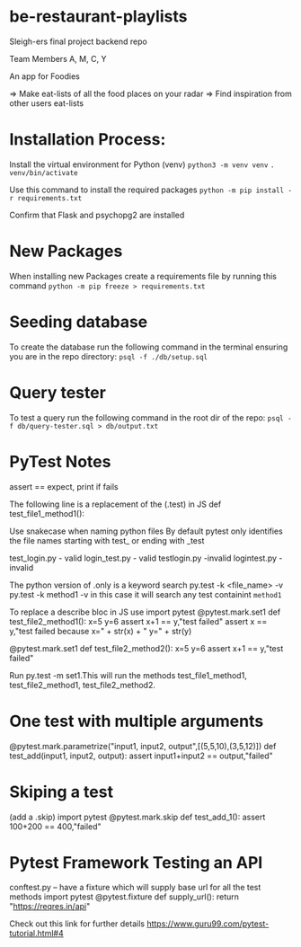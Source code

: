# be-restaurant-playlists

Sleigh-ers final project backend repo

Team Members
A, M, C, Y

An app for Foodies

=> Make eat-lists of all the food places on your radar
=> Find inspiration from other users eat-lists

# Installation Process:

Install the virtual environment for Python (venv)
`python3 -m venv venv`
`. venv/bin/activate`

Use this command to install the required packages
`python -m pip install -r requirements.txt`

Confirm that Flask and psychopg2 are installed

# New Packages

When installing new Packages create a requirements file by running this command
`python -m pip freeze > requirements.txt`

# Seeding database

To create the database run the following command in the terminal ensuring you are in the repo directory:
`psql -f ./db/setup.sql`

# Query tester
To test a query run the following command in the root dir of the repo:
`psql -f db/query-tester.sql > db/output.txt`

# PyTest Notes

assert == expect, print if fails 

The following line is a replacement of the (.test) in JS 
def test_file1_method1():

Use snakecase when naming python files
By default pytest only identifies the file names starting with test_ or ending with _test

test_login.py - valid
login_test.py - valid
testlogin.py -invalid
logintest.py -invalid

The python version of .only is a keyword search 
py.test -k <file_name> -v
py.test -k method1 -v
in this case it will search any test containint `method1` 

To replace a describe bloc in JS use 
import pytest
@pytest.mark.set1
def test_file2_method1():
	x=5
	y=6
	assert x+1 == y,"test failed"
	assert x == y,"test failed because x=" + str(x) + " y=" + str(y)

@pytest.mark.set1
def test_file2_method2():
	x=5
	y=6
	assert x+1 == y,"test failed"

Run py.test -m set1.This will run the methods test_file1_method1, test_file2_method1, test_file2_method2.

# One test with multiple arguments
@pytest.mark.parametrize("input1, input2, output",[(5,5,10),(3,5,12)])
def test_add(input1, input2, output):
	assert input1+input2 == output,"failed"


# Skiping a test 
(add a .skip)
import pytest
@pytest.mark.skip
def test_add_1():
	assert 100+200 == 400,"failed" 


# Pytest Framework Testing an API
conftest.py – have a fixture which will supply base url for all the test methods
import pytest
@pytest.fixture
def supply_url():
	return "https://reqres.in/api"


Check out this link for further details 
https://www.guru99.com/pytest-tutorial.html#4


